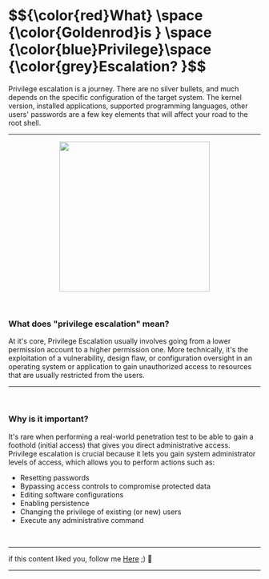 <h1>$${\color{red}What} \space {\color{Goldenrod}is } \space {\color{blue}Privilege}\space {\color{grey}Escalation? }$$</h1>


Privilege escalation is a journey. There are no silver bullets, and much depends on the specific configuration of the target system. The kernel version, installed applications, supported programming languages, other users' passwords are a few key elements that will affect your road to the root shell.

**********


<p align="center">
<img src="https://github.com/4bo4yman/Privilege-Escalation/assets/156849852/947f8da7-9ada-48fe-bb5a-e0528e4dcd35" height="300px" width="300px">
</p>

<br>


### What does "privilege escalation" mean?

At it's core, Privilege Escalation usually involves going from a lower permission account to a higher permission one. More technically, it's the exploitation of a vulnerability, design flaw, or configuration oversight in an operating system or application to gain unauthorized access to resources that are usually restricted from the users.

*****

<br>

### Why is it important?

It's rare when performing a real-world penetration test to be able to gain a foothold (initial access) that gives you direct administrative access. Privilege escalation is crucial because it lets you gain system administrator levels of access, which allows you to perform actions such as:

  * Resetting passwords
  * Bypassing access controls to compromise protected data
  * Editing software configurations
  * Enabling persistence
  * Changing the privilege of existing (or new) users
  * Execute any administrative command

<br>

******
if this content liked you, follow me [Here](https://github.com/4bo4yman) ;) :tada:
*****
